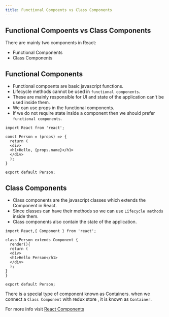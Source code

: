 ```yaml
---
title: Functional Compoents vs Class Components
---
```


## Functional Compoents vs Class Components

There are mainly two components in React:
* Functional Components 
* Class Components

## Functional Components

* Functional compoents are basic javascript functions.
* Lifecycle methods cannot be used in `functional components`.
* These are mainly responsible for UI and state of the application can't be used inside them.
* We can use props in the functional components.
* If we do not require state inside a component then we should prefer `functional components`.

```
import React from 'react';

const Person = (props) => {
  return (
  <div>
  <h1>Hello, {props.name}</h1>
  </div>
  );
}

export default Person;
```

## Class Components

* Class components are the javascript classes which extends the Component in React.
* Since classes can have their methods so we can use `Lifecycle methods` inside them.
* Class components also contain the state of the application.

```
import React,{ Component } from 'react';

class Person extends Component {
  render(){
  return (
  <div>
  <h1>Hello Person</h1>
  </div>
  );
}
}

export default Person;
```
There is a special type of component known as Containers. when we connect a `Class Component` with redux store , it is known as `Container`.

For more info visit [React Components](https://reactjs.org/docs/components-and-props.html)

